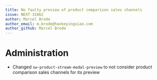 ```yaml
---
title: No faulty preview of product comparison sales channels
issue: NEXT-31862
author: Marcel Brode
author_email: m.brode@haokeyingxiao.com
author_github: Marcel Brode
---
```

# Administration
* Changed `sw-product-stream-modal-preview` to not consider product comparison sales channels for its preview
